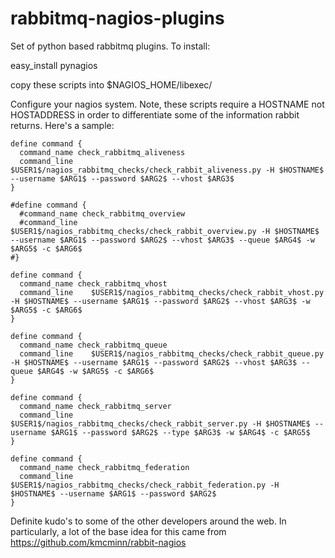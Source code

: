 rabbitmq-nagios-plugins
=======================

Set of python based rabbitmq plugins.  To install:

easy_install pynagios

copy these scripts into $NAGIOS_HOME/libexec/

Configure your nagios system.  Note, these scripts require a HOSTNAME not HOSTADDRESS in order to differentiate some of the information rabbit returns.  Here's a sample:

 ```
define command {
   command_name check_rabbitmq_aliveness
   command_line    $USER1$/nagios_rabbitmq_checks/check_rabbit_aliveness.py -H $HOSTNAME$ --username $ARG1$ --password $ARG2$ --vhost $ARG3$
}

#define command {
   #command_name check_rabbitmq_overview
   #command_line    $USER1$/nagios_rabbitmq_checks/check_rabbit_overview.py -H $HOSTNAME$ --username $ARG1$ --password $ARG2$ --vhost $ARG3$ --queue $ARG4$ -w $ARG5$ -c $ARG6$
#}

define command {
   command_name check_rabbitmq_vhost
   command_line    $USER1$/nagios_rabbitmq_checks/check_rabbit_vhost.py -H $HOSTNAME$ --username $ARG1$ --password $ARG2$ --vhost $ARG3$ -w $ARG5$ -c $ARG6$
}

define command {
   command_name check_rabbitmq_queue
   command_line    $USER1$/nagios_rabbitmq_checks/check_rabbit_queue.py -H $HOSTNAME$ --username $ARG1$ --password $ARG2$ --vhost $ARG3$ --queue $ARG4$ -w $ARG5$ -c $ARG6$
}

define command {
   command_name check_rabbitmq_server
   command_line    $USER1$/nagios_rabbitmq_checks/check_rabbit_server.py -H $HOSTNAME$ --username $ARG1$ --password $ARG2$ --type $ARG3$ -w $ARG4$ -c $ARG5$
}

define command {
   command_name check_rabbitmq_federation
   command_line    $USER1$/nagios_rabbitmq_checks/check_rabbit_federation.py -H $HOSTNAME$ --username $ARG1$ --password $ARG2$
}
 ```

Definite kudo's to some of the other developers around the web.  In particularly, a lot of the base idea for this came from https://github.com/kmcminn/rabbit-nagios
